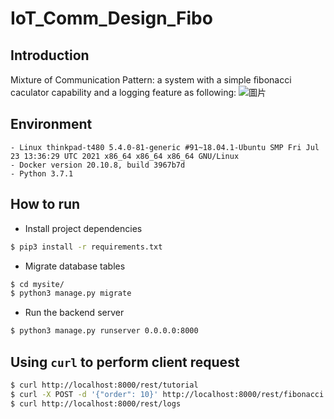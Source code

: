 # IoT_Comm_Design_Fibo

## Introduction
Mixture of Communication Pattern: a system with a simple ﬁbonacci caculator capability and a logging feature as following:
![圖片](https://user-images.githubusercontent.com/16716620/144636360-3ca74bad-d408-4af0-ab5b-9d695933ecfc.png)


## Environment
```
- Linux thinkpad-t480 5.4.0-81-generic #91~18.04.1-Ubuntu SMP Fri Jul 23 13:36:29 UTC 2021 x86_64 x86_64 x86_64 GNU/Linux
- Docker version 20.10.8, build 3967b7d
- Python 3.7.1
```

## How to run
- Install project dependencies
```bash
$ pip3 install -r requirements.txt
```
- Migrate database tables
```bash
$ cd mysite/
$ python3 manage.py migrate
```
- Run the backend server
```bash
$ python3 manage.py runserver 0.0.0.0:8000
```

## Using `curl` to perform client request
```bash
$ curl http://localhost:8000/rest/tutorial
$ curl -X POST -d '{"order": 10}' http://localhost:8000/rest/fibonacci
$ curl http://localhost:8000/rest/logs
```

